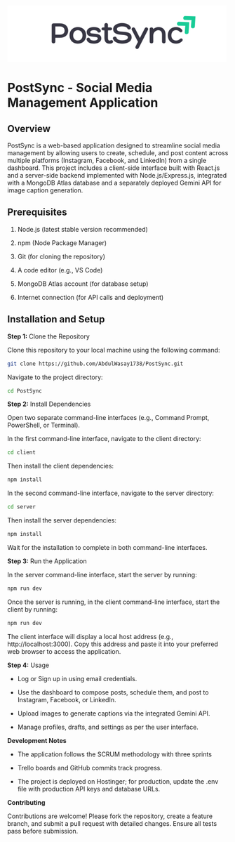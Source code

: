 ![Image Not Accessible](logo.png)

# PostSync - Social Media Management Application

## Overview

PostSync is a web-based application designed to streamline social media management by allowing users to create, schedule, and post content across multiple platforms (Instagram, Facebook, and LinkedIn) from a single dashboard. This project includes a client-side interface built with React.js and a server-side backend implemented with Node.js/Express.js, integrated with a MongoDB Atlas database and a separately deployed Gemini API for image caption generation.

## Prerequisites





1. Node.js (latest stable version recommended)



2. npm (Node Package Manager)



3. Git (for cloning the repository)



4. A code editor (e.g., VS Code)



5. MongoDB Atlas account (for database setup)



6. Internet connection (for API calls and deployment)

## Installation and Setup

**Step 1:** Clone the Repository





Clone this repository to your local machine using the following command:

```bash
git clone https://github.com/AbdulWasay1738/PostSync.git
```


Navigate to the project directory:
```bash
cd PostSync
```
**Step 2:** Install Dependencies





Open two separate command-line interfaces (e.g., Command Prompt, PowerShell, or Terminal).



In the first command-line interface, navigate to the client directory: 

```bash
cd client
```
Then install the client dependencies:
```bash
npm install
```


In the second command-line interface, navigate to the server directory:
```bash
cd server
```
Then install the server dependencies:
```bash
npm install
```


Wait for the installation to complete in both command-line interfaces.

**Step 3:** Run the Application





In the server command-line interface, start the server by running:
```bash
npm run dev
```


Once the server is running, in the client command-line interface, start the client by running:
```bash
npm run dev
```


The client interface will display a local host address (e.g., http://localhost:3000). Copy this address and paste it into your preferred web browser to access the application.

**Step 4:** Usage





- Log or Sign up in using email credentials.



- Use the dashboard to compose posts, schedule them, and post to Instagram, Facebook, or LinkedIn.



- Upload images to generate captions via the integrated Gemini API.



- Manage profiles, drafts, and settings as per the user interface.

**Development Notes**





- The application follows the SCRUM methodology with three sprints



- Trello boards and GitHub commits track progress.



- The project is deployed on Hostinger; for production, update the .env file with production API keys and database URLs.

**Contributing**

Contributions are welcome! Please fork the repository, create a feature branch, and submit a pull request with detailed changes. Ensure all tests pass before submission.
